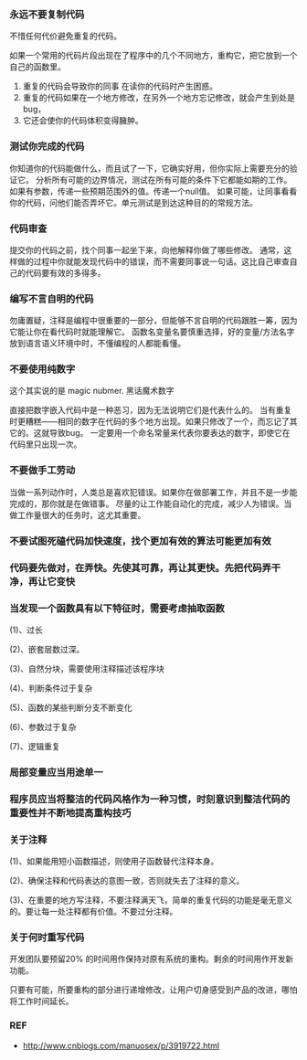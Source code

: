 ### 永远不要复制代码
不惜任何代价避免重复的代码。

如果一个常用的代码片段出现在了程序中的几个不同地方，重构它，把它放到一个自己的函数里。

1. 重复的代码会导致你的同事 在读你的代码时产生困惑。
2. 重复的代码如果在一个地方修改，在另外一个地方忘记修改，就会产生到处是bug，
3. 它还会使你的代码体积变得臃肿。


### 测试你完成的代码

你知道你的代码能做什么，而且试了一下，它确实好用，但你实际上需要充分的验证它。
分析所有可能的边界情况，测试在所有可能的条件下它都能如期的工作。
如果有参数，传递一些预期范围外的值。传递一个null值。
如果可能，让同事看看你的代码，问他们能否弄坏它。单元测试是到达这种目的的常规方法。

### 代码审查

提交你的代码之前，找个同事一起坐下来，向他解释你做了哪些修改。
通常，这样做的过程中你就能发现代码中的错误，而不需要同事说一句话。这比自己审查自己的代码要有效的多得多。

### 编写不言自明的代码
勿庸置疑，注释是编程中很重要的一部分，但能够不言自明的代码跟胜一筹，因为它能让你在看代码时就能理解它。
函数名变量名要慎重选择，好的变量/方法名字放到语言语义环境中时，不懂编程的人都能看懂。


###  不要使用纯数字
这个其实说的是 magic nubmer. 黑话魔术数字

直接把数字嵌入代码中是一种恶习，因为无法说明它们是代表什么的。
当有重复时更糟糕——相同的数字在代码的多个地方出现。如果只修改了一个，而忘记了其它的。这就导致bug。
一定要用一个命名常量来代表你要表达的数字，即使它在代码里只出现一次。

### 不要做手工劳动

当做一系列动作时，人类总是喜欢犯错误。如果你在做部署工作，并且不是一步能完成的，那你就是在做错事。
尽量的让工作能自动化的完成，减少人为错误。当做工作量很大的任务时，这尤其重要。

### 不要试图死磕代码加快速度，找个更加有效的算法可能更加有效


### 代码要先做对，在弄快。先使其可靠，再让其更快。先把代码弄干净，再让它变快


### 当发现一个函数具有以下特征时，需要考虑抽取函数

(1)、过长
 
(2)、嵌套层数过深。
 
(3)、自然分块，需要使用注释描述该程序块
 
(4)、判断条件过于复杂
 
(5)、函数的某些判断分支不断变化
 
(6)、参数过于复杂
 
(7)、逻辑重复
 
 
 ### 局部变量应当用途单一
 
 
 ### 程序员应当将整洁的代码风格作为一种习惯，时刻意识到整洁代码的重要性并不断地提高重构技巧
 
 
 ### 关于注释
 
 
(1)、如果能用短小函数描述，则使用子函数替代注释本身。
 
(2)、确保注释和代码表达的意图一致，否则就失去了注释的意义。
 
(3)、在重要的地方写注释，不要注释满天飞，简单的重复代码的功能是毫无意义的。要让每一处注释都有价值。不要过分注释。


###  关于何时重写代码

开发团队要预留20% 的时间用作保持对原有系统的重构。剩余的时间用作开发新功能。
 
只要有可能，所要重构的部分进行递增修改，让用户切身感受到产品的改进，哪怕将工作时间延长。
### REF
- http://www.cnblogs.com/manuosex/p/3919722.html
